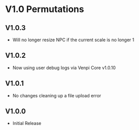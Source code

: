 # V1.0 Permutations

## V1.0.3
* Will no longer resize NPC if the current scale is no longer 1

## V1.0.2
* Now using user debug logs via Venpi Core v1.0.10

## V1.0.1
* No changes cleaning up a file upload error

## V1.0.0
* Initial Release